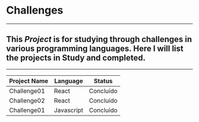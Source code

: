 # Challenges

---

## This **_Project_** is for studying through challenges in various programming languages. Here I will list the projects in Study and completed.

<hr>

| Project Name | Language   | Status    |
| ------------ | ---------- | --------- |
| Challenge01  | React      | Concluído |
| Challenge02  | React      | Concluído |
| Challenge01  | Javascript | Concluído |
